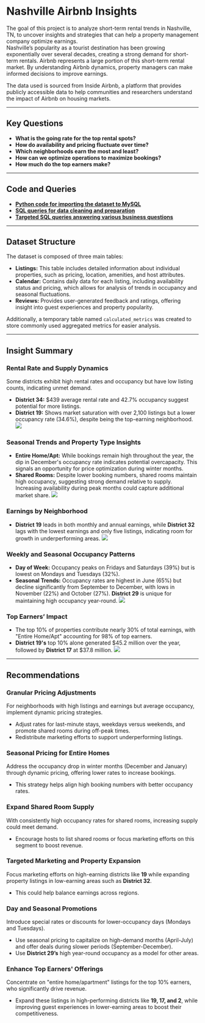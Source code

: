 # Nashville Airbnb Insights

The goal of this project is to analyze short-term rental trends in Nashville, TN, to uncover insights and strategies that can help a property management company optimize earnings.  
Nashville’s popularity as a tourist destination has been growing exponentially over several decades, creating a strong demand for short-term rentals. Airbnb represents a large portion of this short-term rental market. By understanding Airbnb dynamics, property managers can make informed decisions to improve earnings.

The data used is sourced from Inside Airbnb, a platform that provides publicly accessible data to help communities and researchers understand the impact of Airbnb on housing markets.

---

## Key Questions

- **What is the going rate for the top rental spots?**
- **How do availability and pricing fluctuate over time?**
- **Which neighborhoods earn the most and least?**
- **How can we optimize operations to maximize bookings?**
- **How much do the top earners make?**

---

## Code and Queries

- **[Python code for importing the dataset to MySQL](https://github.com/jonwpen/Nashville-Airbnb/tree/master/python%20scripts)**  
- **[SQL queries for data cleaning and preparation](https://github.com/jonwpen/Nashville-Airbnb/tree/master/cleaning%20SQL%20script)**  
- **[Targeted SQL queries answering various business questions](https://github.com/jonwpen/Nashville-Airbnb/tree/master/analysis%20SQL%20scripts)**  

---

## Dataset Structure

The dataset is composed of three main tables:  

- **Listings:** This table includes detailed information about individual properties, such as pricing, location, amenities, and host attributes.
- **Calendar:** Contains daily data for each listing, including availability status and pricing, which allows for analysis of trends in occupancy and seasonal fluctuations.
- **Reviews:** Provides user-generated feedback and ratings, offering insight into guest experiences and property popularity.

Additionally, a temporary table named `calculated_metrics` was created to store commonly used aggregated metrics for easier analysis.

---

## Insight Summary

### Rental Rate and Supply Dynamics

Some districts exhibit high rental rates and occupancy but have low listing counts, indicating unmet demand.  
- **District 34:** $439 average rental rate and 42.7% occupancy suggest potential for more listings.  
- **District 19:** Shows market saturation with over 2,100 listings but a lower occupancy rate (34.6%), despite being the top-earning neighborhood.
![](question_1.png)

### Seasonal Trends and Property Type Insights

- **Entire Home/Apt:** While bookings remain high throughout the year, the dip in December's occupancy rate indicates potential overcapacity. This signals an opportunity for price optimization during winter months.
- **Shared Rooms:** Despite lower booking numbers, shared rooms maintain high occupancy, suggesting strong demand relative to supply. Increasing availability during peak months could capture additional market share.
![](question_2.png)

### Earnings by Neighborhood

- **District 19** leads in both monthly and annual earnings, while **District 32** lags with the lowest earnings and only five listings, indicating room for growth in underperforming areas.
![](question_3.png)

### Weekly and Seasonal Occupancy Patterns

- **Day of Week:** Occupancy peaks on Fridays and Saturdays (39%) but is lowest on Mondays and Tuesdays (32%).
- **Seasonal Trends:** Occupancy rates are highest in June (65%) but decline significantly from September to December, with lows in November (22%) and October (27%). **District 29** is unique for maintaining high occupancy year-round.
![](question_4.png)

### Top Earners’ Impact

- The top 10% of properties contribute nearly 30% of total earnings, with "Entire Home/Apt" accounting for 98% of top earners.
- **District 19's** top 10% alone generated $45.2 million over the year, followed by **District 17** at $37.8 million.
![](question_5.png)

---

## Recommendations

### **Granular Pricing Adjustments**

For neighborhoods with high listings and earnings but average occupancy, implement dynamic pricing strategies.  
- Adjust rates for last-minute stays, weekdays versus weekends, and promote shared rooms during off-peak times.
- Redistribute marketing efforts to support underperforming listings.

### **Seasonal Pricing for Entire Homes**

Address the occupancy drop in winter months (December and January) through dynamic pricing, offering lower rates to increase bookings.  
- This strategy helps align high booking numbers with better occupancy rates.

### **Expand Shared Room Supply**

With consistently high occupancy rates for shared rooms, increasing supply could meet demand.  
- Encourage hosts to list shared rooms or focus marketing efforts on this segment to boost revenue.

### **Targeted Marketing and Property Expansion**

Focus marketing efforts on high-earning districts like **19** while expanding property listings in low-earning areas such as **District 32**.  
- This could help balance earnings across regions.

### **Day and Seasonal Promotions**

Introduce special rates or discounts for lower-occupancy days (Mondays and Tuesdays).  
- Use seasonal pricing to capitalize on high-demand months (April-July) and offer deals during slower periods (September-December).  
- Use **District 29’s** high year-round occupancy as a model for other areas.

### **Enhance Top Earners' Offerings**

Concentrate on "entire home/apartment" listings for the top 10% earners, who significantly drive revenue.  
- Expand these listings in high-performing districts like **19, 17, and 2**, while improving guest experiences in lower-earning areas to boost their competitiveness.
